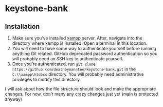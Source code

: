 # keystone-bank

## Installation 

1. Make sure you've installed [xampp](https://www.apachefriends.org/) server. 
After, navigate into the directory where xampp is installed. Open a terminal in this location. 
2. You will need to have some way to authenticate yourself before running anything Git related. GitHub deprecated password authentication
so you will probably need an SSH key to authenticate yourself. 
3. Once you're authenticated, run `git clone https://github.com/deathbymanatee/keystone-bank.git` in the `C:\\xampp\htdocs` directory. You will probably need 
administrative privileges to modify this directory. 

I will ask about how the file structure should look and make the appropriate changes. For now, don't many any crazy changes just yet (main is protected anyway)
